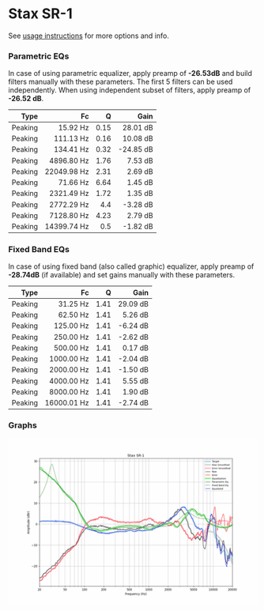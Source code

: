 # Stax SR-1
See [usage instructions](https://github.com/jaakkopasanen/AutoEq#usage) for more options and info.

### Parametric EQs
In case of using parametric equalizer, apply preamp of **-26.53dB** and build filters manually
with these parameters. The first 5 filters can be used independently.
When using independent subset of filters, apply preamp of **-26.52 dB**.

| Type    | Fc          |    Q | Gain      |
|--------:|------------:|-----:|----------:|
| Peaking | 15.92 Hz    | 0.15 | 28.01 dB  |
| Peaking | 111.13 Hz   | 0.16 | 10.08 dB  |
| Peaking | 134.41 Hz   | 0.32 | -24.85 dB |
| Peaking | 4896.80 Hz  | 1.76 | 7.53 dB   |
| Peaking | 22049.98 Hz | 2.31 | 2.69 dB   |
| Peaking | 71.66 Hz    | 6.64 | 1.45 dB   |
| Peaking | 2321.49 Hz  | 1.72 | 1.35 dB   |
| Peaking | 2772.29 Hz  | 4.4  | -3.28 dB  |
| Peaking | 7128.80 Hz  | 4.23 | 2.79 dB   |
| Peaking | 14399.74 Hz | 0.5  | -1.82 dB  |

### Fixed Band EQs
In case of using fixed band (also called graphic) equalizer, apply preamp of **-28.74dB**
(if available) and set gains manually with these parameters.

| Type    | Fc          |    Q | Gain     |
|--------:|------------:|-----:|---------:|
| Peaking | 31.25 Hz    | 1.41 | 29.09 dB |
| Peaking | 62.50 Hz    | 1.41 | 5.26 dB  |
| Peaking | 125.00 Hz   | 1.41 | -6.24 dB |
| Peaking | 250.00 Hz   | 1.41 | -2.62 dB |
| Peaking | 500.00 Hz   | 1.41 | 0.17 dB  |
| Peaking | 1000.00 Hz  | 1.41 | -2.04 dB |
| Peaking | 2000.00 Hz  | 1.41 | -1.50 dB |
| Peaking | 4000.00 Hz  | 1.41 | 5.55 dB  |
| Peaking | 8000.00 Hz  | 1.41 | 1.90 dB  |
| Peaking | 16000.01 Hz | 1.41 | -2.74 dB |

### Graphs
![](./Stax%20SR-1.png)
